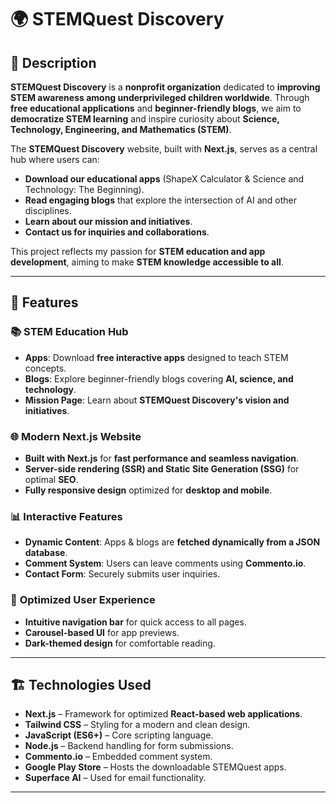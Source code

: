 # 🌍 STEMQuest Discovery

## 📌 Description
**STEMQuest Discovery** is a **nonprofit organization** dedicated to **improving STEM awareness among underprivileged children worldwide**. Through **free educational applications** and **beginner-friendly blogs**, we aim to **democratize STEM learning** and inspire curiosity about **Science, Technology, Engineering, and Mathematics (STEM)**.

The **STEMQuest Discovery** website, built with **Next.js**, serves as a central hub where users can:
- **Download our educational apps** (ShapeX Calculator & Science and Technology: The Beginning).
- **Read engaging blogs** that explore the intersection of AI and other disciplines.
- **Learn about our mission and initiatives**.
- **Contact us for inquiries and collaborations**.

This project reflects my passion for **STEM education and app development**, aiming to make **STEM knowledge accessible to all**.

---

## 🚀 Features

### 📚 **STEM Education Hub**
- **Apps**: Download **free interactive apps** designed to teach STEM concepts.
- **Blogs**: Explore beginner-friendly blogs covering **AI, science, and technology**.
- **Mission Page**: Learn about **STEMQuest Discovery's vision and initiatives**.

### 🌐 **Modern Next.js Website**
- **Built with Next.js** for **fast performance and seamless navigation**.
- **Server-side rendering (SSR) and Static Site Generation (SSG)** for optimal **SEO**.
- **Fully responsive design** optimized for **desktop and mobile**.

### 📊 **Interactive Features**
- **Dynamic Content**: Apps & blogs are **fetched dynamically from a JSON database**.
- **Comment System**: Users can leave comments using **Commento.io**.
- **Contact Form**: Securely submits user inquiries.

### 🔄 **Optimized User Experience**
- **Intuitive navigation bar** for quick access to all pages.
- **Carousel-based UI** for app previews.
- **Dark-themed design** for comfortable reading.

---

## 🏗️ Technologies Used

- **Next.js** – Framework for optimized **React-based web applications**.
- **Tailwind CSS** – Styling for a modern and clean design.
- **JavaScript (ES6+)** – Core scripting language.
- **Node.js** – Backend handling for form submissions.
- **Commento.io** – Embedded comment system.
- **Google Play Store** – Hosts the downloadable STEMQuest apps.
- **Superface AI** – Used for email functionality.

---
